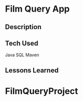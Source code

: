 # Film Query App


## Description



## Tech Used
Java 
SQL
Maven


## Lessons Learned


# FilmQueryProject

